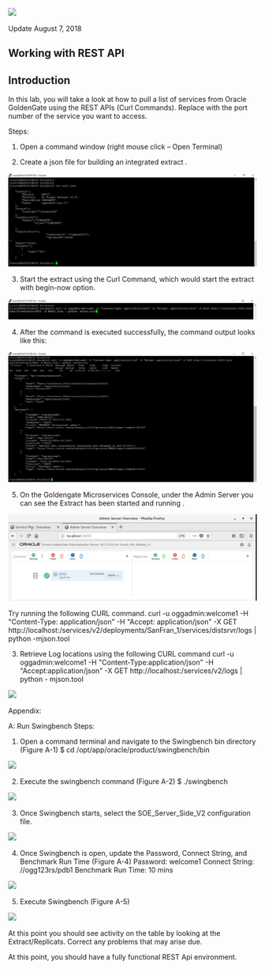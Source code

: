 ![](images/900/Lab900_image100.PNG)

Update August 7, 2018

## Working with REST API
## Introduction

In this lab, you will take a look at how to pull a list of services from Oracle GoldenGate using the REST APIs (Curl Commands). Replace <port> with the port number of the service you want to access.

Steps:
1. Open a command window (right mouse click – Open Terminal)

2. Create a json file for building an integrated   extract .

![](images/2019/extract_add.PNG)

3. Start the extract using the Curl Command, which would start the extract with begin-now option.

![](images/2019/2.PNG)

4. After the command is executed successfully, the command output looks like this:

![](images/2019/3.PNG)

5. On the Goldengate Microservices Console, under the Admin Server you can see the Extract has been started and running .

![](images/2019/4.PNG)





Try running the following CURL command.
curl -u oggadmin:welcome1 -H "Content-Type: application/json" -H "Accept:
application/json" -X GET
http://localhost:<port>/services/v2/deployments/SanFran_1/services/distsrvr/logs |
python -mjson.tool

3. Retrieve Log locations using the following CURL command
curl -u oggadmin:welcome1 -H "Content-Type:application/json" -H
"Accept:application/json" -X GET http://localhost:<port>/services/v2/logs | python - mjson.tool

![](images/800/Lab800_image101.png)

Appendix:

A: Run Swingbench
Steps:
1. Open a command terminal and navigate to the Swingbench bin directory (Figure A-1)
$ cd /opt/app/oracle/product/swingbench/bin


![](images/900/Lab900_image102.png)


2. Execute the swingbench command (Figure A-2)
$ ./swingbench

![](images/900/Lab900_image103.png)

3. Once Swingbench starts, select the SOE_Server_Side_V2 configuration file.

![](images/900/Lab900_image104.png)

4. Once Swingbench is open, update the Password, Connect String, and Benchmark Run
Time (Figure A-4)
Password: welcome1
Connect String: //ogg123rs/pdb1
Benchmark Run Time: 10 mins

![](images/900/Lab900_image105.png)

5. Execute Swingbench (Figure A-5)

![](images/900/Lab900_image106.png)

At this point you should see activity on the table by looking at the Extract/Replicats.
Correct any problems that may arise due.

At this point, you should have a fully functional REST Api environment. 